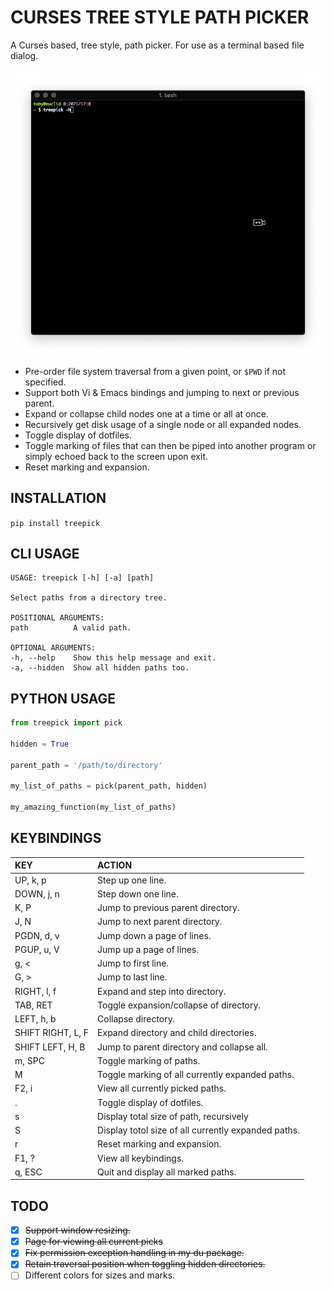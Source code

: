 # CURSES TREE STYLE PATH PICKER

A Curses based, tree style, path picker. For use as a terminal based file dialog.

![img](./treepick.gif "TreePick")

* Pre-order file system traversal from a given point, or `$PWD` if not
  specified.
* Support both Vi & Emacs bindings and jumping to next or previous parent.
* Expand or collapse child nodes one at a time or all at once.
* Recursively get disk usage of a single node or all expanded nodes.
* Toggle display of dotfiles.
* Toggle marking of files that can then be piped into another program or simply
  echoed back to the screen upon exit.
* Reset marking and expansion.

## INSTALLATION

`pip install treepick`

## CLI USAGE

```
USAGE: treepick [-h] [-a] [path]

Select paths from a directory tree.

POSITIONAL ARGUMENTS:
path          A valid path.

OPTIONAL ARGUMENTS:
-h, --help    Show this help message and exit.
-a, --hidden  Show all hidden paths too.
```

## PYTHON USAGE

```python
from treepick import pick

hidden = True

parent_path = '/path/to/directory'

my_list_of_paths = pick(parent_path, hidden)

my_amazing_function(my_list_of_paths)
```

## KEYBINDINGS

| KEY                | ACTION                                                |
| :----------------- | :---------------------------------------------------- |
| UP, k, p           | Step up one line.                                     |
| DOWN, j, n         | Step down one line.                                   |
| K, P               | Jump to previous parent directory.                    |
| J, N               | Jump to next parent directory.                        |
| PGDN, d, v         | Jump down a page of lines.                            |
| PGUP, u, V         | Jump up a page of lines.                              |
| g, <               | Jump to first line.                                   |
| G, >               | Jump to last line.                                    |
| RIGHT, l, f        | Expand and step into directory.                       |
| TAB, RET           | Toggle expansion/collapse of directory.               |
| LEFT, h, b         | Collapse directory.                                   |
| SHIFT RIGHT, L, F  | Expand directory and child directories.               |
| SHIFT LEFT, H, B   | Jump to parent directory and collapse all.            |
| m, SPC             | Toggle marking of paths.                              |
| M                  | Toggle marking of all currently expanded paths.       |
| F2, i              | View all currently picked paths.                      |
| .                  | Toggle display of dotfiles.                           |
| s                  | Display total size of path, recursively               |
| S                  | Display totol size of all currently expanded paths.   |
| r                  | Reset marking and expansion.                          |
| F1, ?              | View all keybindings.                                 |
| q, ESC             | Quit and display all marked paths.                    |

## TODO

- [x] ~~Support window resizing.~~
- [x] ~~Page for viewing all current picks~~
- [x] ~~Fix permission exception handling in my du package.~~
- [x] ~~Retain traversal position when toggling hidden directories.~~
- [ ] Different colors for sizes and marks.
